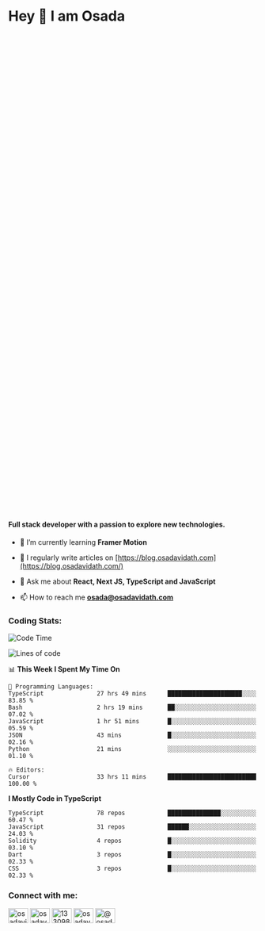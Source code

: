 <h1>Hey 👋  I am Osada</h1>
<h4 style="margin-top: 1000px;">Full stack developer with a passion to explore new technologies.</h4>


- 🌱 I’m currently learning **Framer Motion**

- 📝 I regularly write articles on [https://blog.osadavidath.com](https://blog.osadavidath.com/)

- 💬 Ask me about **React, Next JS, TypeScript and JavaScript**

- 📫 How to reach me **osada@osadavidath.com**

### Coding Stats: 

<!--START_SECTION:waka-->
![Code Time](http://img.shields.io/badge/Code%20Time-4%2C490%20hrs%2057%20mins-blue)

![Lines of code](https://img.shields.io/badge/From%20Hello%20World%20I%27ve%20Written-30.1%20million%20lines%20of%20code-blue)

📊 **This Week I Spent My Time On** 

```text
💬 Programming Languages: 
TypeScript               27 hrs 49 mins      █████████████████████░░░░   83.85 % 
Bash                     2 hrs 19 mins       ██░░░░░░░░░░░░░░░░░░░░░░░   07.02 % 
JavaScript               1 hr 51 mins        █░░░░░░░░░░░░░░░░░░░░░░░░   05.59 % 
JSON                     43 mins             █░░░░░░░░░░░░░░░░░░░░░░░░   02.16 % 
Python                   21 mins             ░░░░░░░░░░░░░░░░░░░░░░░░░   01.10 % 

🔥 Editors: 
Cursor                   33 hrs 11 mins      █████████████████████████   100.00 % 
```

**I Mostly Code in TypeScript** 

```text
TypeScript               78 repos            ███████████████░░░░░░░░░░   60.47 % 
JavaScript               31 repos            ██████░░░░░░░░░░░░░░░░░░░   24.03 % 
Solidity                 4 repos             █░░░░░░░░░░░░░░░░░░░░░░░░   03.10 % 
Dart                     3 repos             █░░░░░░░░░░░░░░░░░░░░░░░░   02.33 % 
CSS                      3 repos             █░░░░░░░░░░░░░░░░░░░░░░░░   02.33 % 
```




<!--END_SECTION:waka-->

<h3 align="left">Connect with me:</h3>
<p align="left">
<a href="https://twitter.com/osadavc" target="blank"><img align="center" src="https://raw.githubusercontent.com/rahuldkjain/github-profile-readme-generator/master/src/images/icons/Social/twitter.svg" alt="osadavidath" height="30" width="40" /></a>
<a href="https://linkedin.com/in/osadavc" target="blank"><img align="center" src="https://raw.githubusercontent.com/rahuldkjain/github-profile-readme-generator/master/src/images/icons/Social/linked-in-alt.svg" alt="osadavc" height="30" width="40" /></a>
<a href="https://stackoverflow.com/users/13309879" target="blank"><img align="center" src="https://raw.githubusercontent.com/rahuldkjain/github-profile-readme-generator/master/src/images/icons/Social/stack-overflow.svg" alt="13309879" height="30" width="40" /></a>
<a href="https://instagram.com/osadavc" target="blank"><img align="center" src="https://raw.githubusercontent.com/rahuldkjain/github-profile-readme-generator/master/src/images/icons/Social/instagram.svg" alt="osadavc" height="30" width="40" /></a>
<a href="https://hashnode.com/@osadavc" target="blank"><img align="center" src="https://raw.githubusercontent.com/danielcranney/readme-generator/main/public/icons/socials/hashnode.svg" alt="@osadavc" height="30" width="40" /></a>
</p>
